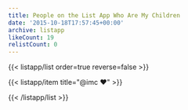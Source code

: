```yaml
---
title: People on the List App Who Are My Children
date: '2015-10-18T17:57:45+00:00'
archive: listapp
likeCount: 19
relistCount: 0
---
```



{{< listapp/list order=true reverse=false >}}

   {{< listapp/item title="@imc ❤️" >}}

{{< /listapp/list >}}
